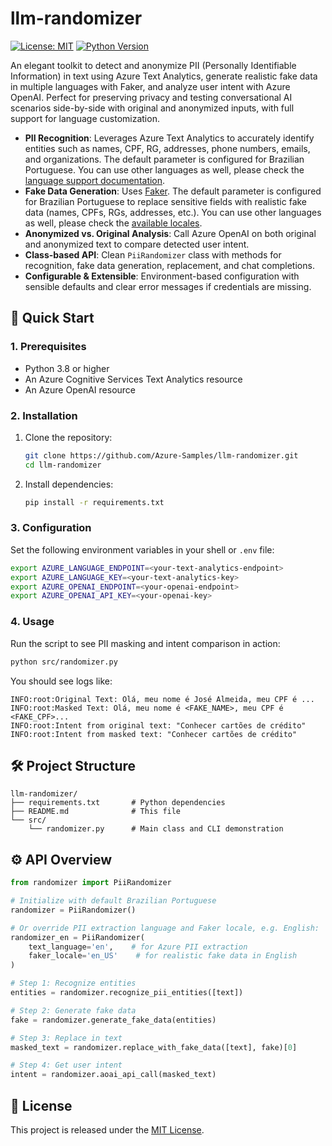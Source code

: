 # llm-randomizer

[![License: MIT](https://img.shields.io/badge/License-MIT-blue.svg)](LICENSE)
[![Python Version](https://img.shields.io/badge/python-3.8%2B-green.svg)](https://www.python.org/)

An elegant toolkit to detect and anonymize PII (Personally Identifiable Information) in text using Azure Text Analytics, generate realistic fake data in multiple languages with Faker, and analyze user intent with Azure OpenAI. Perfect for preserving privacy and testing conversational AI scenarios side-by-side with original and anonymized inputs, with full support for language customization.

- **PII Recognition**: Leverages Azure Text Analytics to accurately identify entities such as names, CPF, RG, addresses, phone numbers, emails, and organizations. The default parameter is configured for Brazilian Portuguese. You can use other languages as well, please check the [language support documentation](https://learn.microsoft.com/en-us/azure/ai-services/language-service/concepts/language-support).
- **Fake Data Generation**: Uses [Faker](https://faker.readthedocs.io/). The default parameter is configured for Brazilian Portuguese to replace sensitive fields with realistic fake data (names, CPFs, RGs, addresses, etc.). You can use other languages as well, please check the [available locales](https://fakerjs.dev/guide/localization.html#available-locales).
- **Anonymized vs. Original Analysis**: Call Azure OpenAI on both original and anonymized text to compare detected user intent.
- **Class-based API**: Clean `PiiRandomizer` class with methods for recognition, fake data generation, replacement, and chat completions.
- **Configurable & Extensible**: Environment-based configuration with sensible defaults and clear error messages if credentials are missing.

## 🚀 Quick Start

### 1. Prerequisites

- Python 3.8 or higher
- An Azure Cognitive Services Text Analytics resource
- An Azure OpenAI resource

### 2. Installation

1. Clone the repository:
   ```bash
   git clone https://github.com/Azure-Samples/llm-randomizer.git
   cd llm-randomizer
   ```
2. Install dependencies:
   ```bash
   pip install -r requirements.txt
   ```

### 3. Configuration

Set the following environment variables in your shell or `.env` file:

```bash
export AZURE_LANGUAGE_ENDPOINT=<your-text-analytics-endpoint>
export AZURE_LANGUAGE_KEY=<your-text-analytics-key>
export AZURE_OPENAI_ENDPOINT=<your-openai-endpoint>
export AZURE_OPENAI_API_KEY=<your-openai-key>
```

### 4. Usage

Run the script to see PII masking and intent comparison in action:

```bash
python src/randomizer.py
```

You should see logs like:

```
INFO:root:Original Text: Olá, meu nome é José Almeida, meu CPF é ...
INFO:root:Masked Text: Olá, meu nome é <FAKE_NAME>, meu CPF é <FAKE_CPF>...
INFO:root:Intent from original text: "Conhecer cartões de crédito"
INFO:root:Intent from masked text: "Conhecer cartões de crédito"
```

## 🛠️ Project Structure

```
llm-randomizer/
├── requirements.txt       # Python dependencies
├── README.md              # This file
└── src/
    └── randomizer.py      # Main class and CLI demonstration
```

## ⚙️ API Overview

```python
from randomizer import PiiRandomizer

# Initialize with default Brazilian Portuguese
randomizer = PiiRandomizer()

# Or override PII extraction language and Faker locale, e.g. English:
randomizer_en = PiiRandomizer(
    text_language='en',    # for Azure PII extraction
    faker_locale='en_US'    # for realistic fake data in English
)

# Step 1: Recognize entities
entities = randomizer.recognize_pii_entities([text])

# Step 2: Generate fake data
fake = randomizer.generate_fake_data(entities)

# Step 3: Replace in text
masked_text = randomizer.replace_with_fake_data([text], fake)[0]

# Step 4: Get user intent
intent = randomizer.aoai_api_call(masked_text)
```

## 📄 License

This project is released under the [MIT License](LICENSE).
